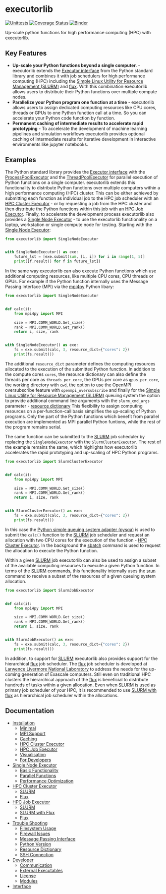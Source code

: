 # executorlib
[![Unittests](https://github.com/pyiron/executorlib/actions/workflows/unittest-openmpi.yml/badge.svg)](https://github.com/pyiron/executorlib/actions/workflows/unittest-openmpi.yml)
[![Coverage Status](https://coveralls.io/repos/github/pyiron/executorlib/badge.svg?branch=main)](https://coveralls.io/github/pyiron/executorlib?branch=main)
[![Binder](https://mybinder.org/badge_logo.svg)](https://mybinder.org/v2/gh/pyiron/executorlib/HEAD?labpath=notebooks%2Fexamples.ipynb)

Up-scale python functions for high performance computing (HPC) with executorlib. 

## Key Features
* **Up-scale your Python functions beyond a single computer.** - executorlib extends the [Executor interface](https://docs.python.org/3/library/concurrent.futures.html#executor-objects)
  from the Python standard library and combines it with job schedulers for high performance computing (HPC) including 
  the [Simple Linux Utility for Resource Management (SLURM)](https://slurm.schedmd.com) and [flux](http://flux-framework.org). 
  With this combination executorlib allows users to distribute their Python functions over multiple compute nodes.
* **Parallelize your Python program one function at a time** - executorlib allows users to assign dedicated computing
  resources like CPU cores, threads or GPUs to one Python function call at a time. So you can accelerate your Python 
  code function by function.
* **Permanent caching of intermediate results to accelerate rapid prototyping** - To accelerate the development of 
  machine learning pipelines and simulation workflows executorlib provides optional caching of intermediate results for 
  iterative development in interactive environments like jupyter notebooks.

## Examples
The Python standard library provides the [Executor interface](https://docs.python.org/3/library/concurrent.futures.html#executor-objects)
with the [ProcessPoolExecutor](https://docs.python.org/3/library/concurrent.futures.html#processpoolexecutor) and the 
[ThreadPoolExecutor](https://docs.python.org/3/library/concurrent.futures.html#threadpoolexecutor) for parallel 
execution of Python functions on a single computer. executorlib extends this functionality to distribute Python 
functions over multiple computers within a high performance computing (HPC) cluster. This can be either achieved by 
submitting each function as individual job to the HPC job scheduler with an [HPC Cluster Executor](https://executorlib.readthedocs.io/en/latest/2-hpc-cluster.html) - 
or by requesting a job from the HPC cluster and then distribute the Python functions within this job with an
[HPC Job Executor](https://executorlib.readthedocs.io/en/latest/3-hpc-job.html). Finally, to accelerate the 
development process executorlib also provides a [Single Node Executor](https://executorlib.readthedocs.io/en/latest/1-single-node.html) - 
to use the executorlib functionality on a laptop, workstation or single compute node for testing. Starting with the 
[Single Node Executor](https://executorlib.readthedocs.io/en/latest/1-single-node.html):
```python
from executorlib import SingleNodeExecutor


with SingleNodeExecutor() as exe:
    future_lst = [exe.submit(sum, [i, i]) for i in range(1, 5)]
    print([f.result() for f in future_lst])
```
In the same way executorlib can also execute Python functions which use additional computing resources, like multiple 
CPU cores, CPU threads or GPUs. For example if the Python function internally uses the Message Passing Interface (MPI) 
via the [mpi4py](https://mpi4py.readthedocs.io) Python libary: 
```python
from executorlib import SingleNodeExecutor


def calc(i):
    from mpi4py import MPI

    size = MPI.COMM_WORLD.Get_size()
    rank = MPI.COMM_WORLD.Get_rank()
    return i, size, rank


with SingleNodeExecutor() as exe:
    fs = exe.submit(calc, 3, resource_dict={"cores": 2})
    print(fs.result())
```
The additional `resource_dict` parameter defines the computing resources allocated to the execution of the submitted 
Python function. In addition to the compute cores `cores`, the resource dictionary can also define the threads per core
as `threads_per_core`, the GPUs per core as `gpus_per_core`, the working directory with `cwd`, the option to use the
OpenMPI oversubscribe feature with `openmpi_oversubscribe` and finally for the [Simple Linux Utility for Resource 
Management (SLURM)](https://slurm.schedmd.com) queuing system the option to provide additional command line arguments 
with the `slurm_cmd_args` parameter - [resource dictionary](https://executorlib.readthedocs.io/en/latest/trouble_shooting.html#resource-dictionary)
This flexibility to assign computing resources on a per-function-call basis simplifies the up-scaling of Python programs.
Only the part of the Python functions which benefit from parallel execution are implemented as MPI parallel Python 
funtions, while the rest of the program remains serial. 

The same function can be submitted to the [SLURM](https://slurm.schedmd.com) job scheduler by replacing the 
`SingleNodeExecutor` with the `SlurmClusterExecutor`.  The rest of the example remains the same, which highlights how 
executorlib accelerates the rapid prototyping and up-scaling of HPC Python programs. 
```python
from executorlib import SlurmClusterExecutor


def calc(i):
    from mpi4py import MPI

    size = MPI.COMM_WORLD.Get_size()
    rank = MPI.COMM_WORLD.Get_rank()
    return i, size, rank


with SlurmClusterExecutor() as exe:
    fs = exe.submit(calc, 3, resource_dict={"cores": 2})
    print(fs.result())
```
In this case the [Python simple queuing system adapter (pysqa)](https://pysqa.readthedocs.io) is used to submit the 
`calc()` function to the [SLURM](https://slurm.schedmd.com) job scheduler and request an allocation with two CPU cores 
for the execution of the function - [HPC Cluster Executor](https://executorlib.readthedocs.io/en/latest/2-hpc-cluster.html). In the background the [sbatch](https://slurm.schedmd.com/sbatch.html) 
command is used to request the allocation to execute the Python function. 

Within a given [SLURM](https://slurm.schedmd.com) job executorlib can also be used to assign a subset of the 
available computing resources to execute a given Python function. In terms of the [SLURM](https://slurm.schedmd.com) 
commands, this functionality internally uses the [srun](https://slurm.schedmd.com/srun.html) command to receive a subset
of the resources of a given queuing system allocation. 
```python
from executorlib import SlurmJobExecutor


def calc(i):
    from mpi4py import MPI

    size = MPI.COMM_WORLD.Get_size()
    rank = MPI.COMM_WORLD.Get_rank()
    return i, size, rank


with SlurmJobExecutor() as exe:
    fs = exe.submit(calc, 3, resource_dict={"cores": 2})
    print(fs.result())
```
In addition, to support for [SLURM](https://slurm.schedmd.com) executorlib also provides support for the hierarchical 
[flux](http://flux-framework.org) job scheduler. The [flux](http://flux-framework.org) job scheduler is developed at 
[Larwence Livermore National Laboratory](https://computing.llnl.gov/projects/flux-building-framework-resource-management)
to address the needs for the up-coming generation of Exascale computers. Still even on traditional HPC clusters the 
hierarchical approach of the [flux](http://flux-framework.org) is beneficial to distribute hundreds of tasks within a
given allocation. Even when [SLURM](https://slurm.schedmd.com) is used as primary job scheduler of your HPC, it is 
recommended to use [SLURM with flux](https://executorlib.readthedocs.io/en/latest/3-hpc-job.html#slurm-with-flux) 
as hierarchical job scheduler within the allocations. 

## Documentation
* [Installation](https://executorlib.readthedocs.io/en/latest/installation.html)
  * [Minimal](https://executorlib.readthedocs.io/en/latest/installation.html#minimal)
  * [MPI Support](https://executorlib.readthedocs.io/en/latest/installation.html#mpi-support)
  * [Caching](https://executorlib.readthedocs.io/en/latest/installation.html#caching)
  * [HPC Cluster Executor](https://executorlib.readthedocs.io/en/latest/installation.html#hpc-cluster-executor)
  * [HPC Job Executor](https://executorlib.readthedocs.io/en/latest/installation.html#hpc-job-executor)
  * [Visualisation](https://executorlib.readthedocs.io/en/latest/installation.html#visualisation)
  * [For Developers](https://executorlib.readthedocs.io/en/latest/installation.html#for-developers)
* [Single Node Executor](https://executorlib.readthedocs.io/en/latest/1-single-node.html)
  * [Basic Functionality](https://executorlib.readthedocs.io/en/latest/1-single-node.html#basic-functionality)
  * [Parallel Functions](https://executorlib.readthedocs.io/en/latest/1-single-node.html#parallel-functions)
  * [Performance Optimization](https://executorlib.readthedocs.io/en/latest/1-single-node.html#performance-optimization)
* [HPC Cluster Executor](https://executorlib.readthedocs.io/en/latest/2-hpc-cluster.html)
  * [SLURM](https://executorlib.readthedocs.io/en/latest/2-hpc-cluster.html#slurm)
  * [Flux](https://executorlib.readthedocs.io/en/latest/2-hpc-cluster.html#flux)
* [HPC Job Executor](https://executorlib.readthedocs.io/en/latest/3-hpc-job.html)
  * [SLURM](https://executorlib.readthedocs.io/en/latest/3-hpc-job.html#slurm)
  * [SLURM with Flux](https://executorlib.readthedocs.io/en/latest/3-hpc-job.html#slurm-with-flux)
  * [Flux](https://executorlib.readthedocs.io/en/latest/3-hpc-job.html#flux)
* [Trouble Shooting](https://executorlib.readthedocs.io/en/latest/trouble_shooting.html)
  * [Filesystem Usage](https://executorlib.readthedocs.io/en/latest/trouble_shooting.html#filesystem-usage)
  * [Firewall Issues](https://executorlib.readthedocs.io/en/latest/trouble_shooting.html#firewall-issues)
  * [Message Passing Interface](https://executorlib.readthedocs.io/en/latest/trouble_shooting.html#message-passing-interface)
  * [Python Version](https://executorlib.readthedocs.io/en/latest/trouble_shooting.html#python-version)
  * [Resource Dictionary](https://executorlib.readthedocs.io/en/latest/trouble_shooting.html#resource-dictionary)
  * [SSH Connection](https://executorlib.readthedocs.io/en/latest/trouble_shooting.html#ssh-connection)
* [Developer](https://executorlib.readthedocs.io/en/latest/4-developer.html)
  * [Communication](https://executorlib.readthedocs.io/en/latest/4-developer.html#communication)
  * [External Executables](https://executorlib.readthedocs.io/en/latest/4-developer.html#external-executables)
  * [License](https://executorlib.readthedocs.io/en/latest/4-developer.html#license)
  * [Modules](https://executorlib.readthedocs.io/en/latest/4-developer.html#modules)
* [Interface](https://executorlib.readthedocs.io/en/latest/api.html)
